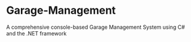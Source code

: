 # Garage-Management
A comprehensive console-based Garage Management System using C# and the .NET framework
